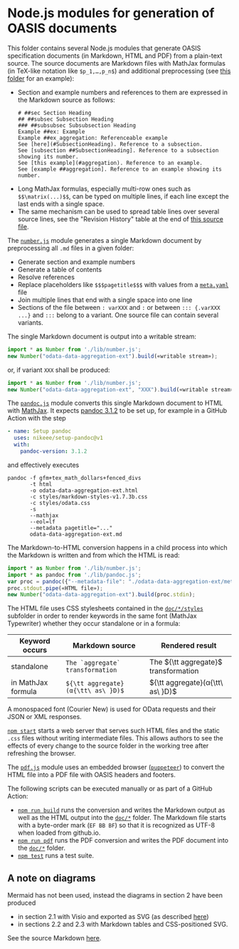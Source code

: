 # Node.js modules for generation of OASIS documents

This folder contains several Node.js modules that generate OASIS specification documents (in Markdown, HTML and PDF) from a plain-text source. The source documents are Markdown files with MathJax formulas (in TeX-like notation like `$p_1,…,p_n$`) and additional preprocessing (see [this folder](../odata-data-aggregation-ext) for an example):

- Section and example numbers and references to them are expressed in the Markdown source as follows:
  ```
  # ##sec Section Heading
  ## ##subsec Subsection Heading
  ### ##subsubsec Subsubsection Heading
  Example ##ex: Example
  Example ##ex_aggregation: Referenceable example
  See [here](#SubsectionHeading). Reference to a subsection.
  See [subsection ##SubsectionHeading]. Reference to a subsection showing its number.
  See [this example](#aggregation). Reference to an example.
  See [example ##aggregation]. Reference to an example showing its number.
  ```
- Long MathJax formulas, especially multi-row ones such as `$$\matrix(...)$$`, can be typed on multiple lines, if each line except the last ends with a single space.
- The same mechanism can be used to spread table lines over several source lines, see the "Revision History" table at the end of [this source file](../odata-data-aggregation-ext/8%20Conformance.md).

The [`number.js`](number.js) module generates a single Markdown document by preprocessing all `.md` files in a given folder:

- Generate section and example numbers
- Generate a table of contents
- Resolve references
- Replace placeholders like `$$$pagetitle$$$` with values from a [`meta.yaml`](../odata-data-aggregation-ext/meta.yaml) file
- Join multiple lines that end with a single space into one line
- Sections of the file between `: varXXX` and `:` or between `::: {.varXXX ...}` and `:::` belong to a variant. One source file can contain several variants.

The single Markdown document is output into a writable stream:

```js
import * as Number from './lib/number.js';
new Number("odata-data-aggregation-ext").build(«writable stream»);
```

or, if variant `XXX` shall be produced:

```js
import * as Number from './lib/number.js';
new Number("odata-data-aggregation-ext", "XXX").build(«writable stream»);
```

The [`pandoc.js`](pandoc.js) module converts this single Markdown document to HTML with [MathJax](https://www.mathjax.org/). It expects [pandoc 3.1.2](https://github.com/jgm/pandoc/releases/tag/3.1.2) to be set up, for example in a GitHub Action with the step

```yaml
- name: Setup pandoc
  uses: nikeee/setup-pandoc@v1
  with:
    pandoc-version: 3.1.2
```

and effectively executes

```
pandoc -f gfm+tex_math_dollars+fenced_divs
       -t html
       -o odata-data-aggregation-ext.html
       -c styles/markdown-styles-v1.7.3b.css
       -c styles/odata.css
       -s
       --mathjax
       --eol=lf
       --metadata pagetitle="..."
       odata-data-aggregation-ext.md
```

The Markdown-to-HTML conversion happens in a child process into which the Markdown is written and from which the HTML is read:

```js
import * as Number from './lib/number.js';
import * as pandoc from './lib/pandoc.js';
var proc = pandoc({"--metadata-file": "./odata-data-aggregation-ext/meta.yaml"});
proc.stdout.pipe(«HTML file»);
new Number("odata-data-aggregation-ext").build(proc.stdin);
```

The HTML file uses CSS stylesheets contained in the [`doc/*/styles`](../doc/odata-data-aggregation-ext/styles) subfolder in order to render keywords in the same font (MathJax Typewriter) whether they occur standalone or in a formula:

| Keyword occurs     | Markdown source                      | Rendered result                      |
| ------------------ | ------------------------------------ | ------------------------------------ |
| standalone         | `` The `aggregate` transformation `` | The ${\tt aggregate}$ transformation |
| in MathJax formula | `${\tt aggregate}(α{\tt\ as\ }D)$`   | ${\tt aggregate}(α{\tt\ as\ }D)$     |

A monospaced font (Courier New) is used for OData requests and their JSON or XML responses.

[`npm start`](server.js) starts a web server that serves such HTML files and the static `.css` files without writing intermediate files. This allows authors to see the effects of every change to the source folder in the working tree after refreshing the browser.

The [`pdf.js`](pdf.js) module uses an embedded browser ([`puppeteer`](https://github.com/puppeteer/puppeteer#puppeteer)) to convert the HTML file into a PDF file with OASIS headers and footers.

The following scripts can be executed manually or as part of a GitHub Action:

- [`npm run build`](build.js) runs the conversion and writes the Markdown output as well as the HTML output into the [`doc/*`](../doc/odata-data-aggregation-ext) folder. The Markdown file starts with a byte-order mark (`EF BB BF`) so that it is recognized as UTF-8 when loaded from github.io.
- [`npm run pdf`](build-pdf.mjs) runs the PDF conversion and writes the PDF document into the [`doc/*`](../doc/odata-data-aggregation-ext) folder.
- [`npm test`](../test) runs a test suite.

## A note on diagrams

Mermaid has not been used, instead the diagrams in section 2 have been produced

- in section 2.1 with Visio and exported as SVG (as described [here](../odata-data-aggregation-ext/diagrams))
- in sections 2.2 and 2.3 with Markdown tables and CSS-positioned SVG.

See the source Markdown [here](../odata-data-aggregation-ext/1%20Introduction.md).
